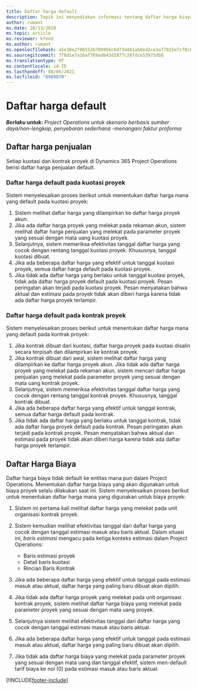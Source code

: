 ```yaml
---
title: Daftar harga default
description: Topik ini menyediakan informasi tentang daftar harga biaya dan penjualan default dalam Project Operations.
author: rumant
ms.date: 10/13/2020
ms.topic: article
ms.reviewer: kfend
ms.author: rumant
ms.openlocfilehash: a5e38e2f0b553b789956c6d73d481ab0ed2ce3a77815e7cf8c058a0b4666c558
ms.sourcegitcommit: 7f8d1e7a16af769adb43d1877c28fdce53975db8
ms.translationtype: HT
ms.contentlocale: id-ID
ms.lasthandoff: 08/06/2021
ms.locfileid: "6989870"
---
```

# <a name="default-price-lists"></a>Daftar harga default

_**Berlaku untuk:** Project Operations untuk skenario berbasis sumber daya/non-lengkap, penyebaran sederhana -menangani faktur proforma_

## <a name="sales-price-lists"></a>Daftar harga penjualan

Setiap kuotasi dan kontrak proyek di Dynamics 365 Project Operations berisi daftar harga penjualan default. 

### <a name="price-list-default-on-project-quotes"></a>Daftar harga default pada kuotasi proyek
Sistem menyelesaikan proses berikut untuk menentukan daftar harga mana yang default pada kuotasi proyek:

1. Sistem melihat daftar harga yang dilampirkan ke daftar harga proyek akun. 
2. Jika ada daftar harga proyek yang melekat pada rekaman akun, sistem melihat daftar harga penjualan yang melekat pada parameter proyek yang sesuai dengan mata uang kuotasi proyek.
3. Selanjutnya, sistem memeriksa efektivitas tanggal daftar harga yang cocok dengan rentang tanggal kuotasi proyek. Khususnya, tanggal kuotasi dibuat.
4. Jika ada beberapa daftar harga yang efektif untuk tanggal kuotasi proyek, semua daftar harga default pada kuotasi proyek.
5. Jika tidak ada daftar harga yang berlaku untuk tanggal kuotasi proyek, tidak ada daftar harga proyek default pada kuotasi proyek. Pesan peringatan akan terjadi pada kuotasi proyek. Pesan menyatakan bahwa aktual dan estimasi pada proyek tidak akan diberi harga karena tidak ada daftar harga proyek terlampir.

### <a name="price-list-default-on-project-contracts"></a>Daftar harga default pada kontrak proyek 
Sistem menyelesaikan proses berikut untuk menentukan daftar harga mana yang default pada kontrak proyek:

1. Jika kontrak dibuat dari kuotasi, daftar harga proyek pada kuotasi disalin secara terpisah dan dilampirkan ke kontrak proyek.
2. Jika kontrak dibuat dari awal, sistem melihat daftar harga yang dilampirkan ke daftar harga proyek akun. Jika tidak ada daftar harga proyek yang melekat pada rekaman akun, sistem mencari daftar harga penjualan yang melekat pada parameter proyek yang sesuai dengan mata uang kontrak proyek.
4. Selanjutnya, sistem memeriksa efektivitas tanggal daftar harga yang cocok dengan rentang tanggal kontrak proyek. Khususnya, tanggal kontrak dibuat.
5. Jika ada beberapa daftar harga yang efektif untuk tanggal kontrak, semua daftar harga default pada kontrak.
6. Jika tidak ada daftar harga yang berlaku untuk tanggal kontrak, tidak ada daftar harga proyek default pada kontrak. Pesan peringatan akan terjadi pada kontrak proyek. Pesan menyatakan bahwa aktual dan estimasi pada proyek tidak akan diberi harga karena tidak ada daftar harga proyek terlampir.

## <a name="cost-price-lists"></a>Daftar Harga Biaya

Daftar harga biaya tidak default ke entitas mana pun dalam Project Operations. Menentukan daftar harga biaya yang akan digunakan untuk biaya proyek selalu dilakukan saat ini. Sistem menyelesaikan proses berikut untuk menentukan daftar harga mana yang digunakan untuk biaya proyek:

1. Sistem ini pertama kali melihat daftar harga yang melekat pada unit organisasi kontrak proyek.
2. Sistem kemudian melihat efektivitas tanggal dari daftar harga yang cocok dengan tanggal estimasi masuk atau baris aktual. Dalam situasi ini, *baris estimasi* mengacu pada ketiga konteks estimasi dalam Project Operations:

    - Baris estimasi proyek
    - Detail baris kuotasi
    - Rincian Baris Kontrak
  
3. Jika ada beberapa daftar harga yang efektif untuk tanggal pada estimasi masuk atau aktual, daftar harga yang paling baru dibuat akan dipilih.
4. Jika tidak ada daftar harga proyek yang melekat pada unit organisasi kontrak proyek, sistem melihat daftar harga biaya yang melekat pada parameter proyek yang sesuai dengan mata uang proyek.
5. Selanjutnya sistem melihat efektivitas tanggal dari daftar harga yang cocok dengan tanggal estimasi masuk atau baris aktual. 
6. Jika ada beberapa daftar harga yang efektif untuk tanggal pada estimasi masuk atau aktual, daftar harga yang paling baru dibuat akan dipilih.
7. Jika tidak ada daftar harga biaya yang melekat pada parameter proyek yang sesuai dengan mata uang dan tanggal efektif, sistem men-default tarif biaya ke nol (0) pada estimasi masuk atau baris aktual.


[!INCLUDE[footer-include](../includes/footer-banner.md)]